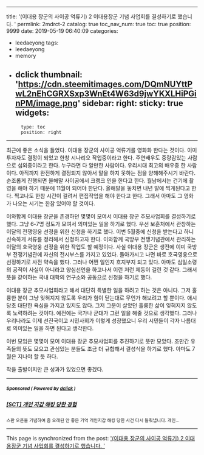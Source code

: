 
---
title: '(이대용 장군의 사이공 억류기) 2 이대용장군 기념 사업회를 결성하기로 했습니다. '
permlink: 2mdrct-2
catalog: true
toc_nav_num: true
toc: true
position: 9999
date: 2019-05-19 06:40:09
categories:
- leedaeyong
tags:
- leedaeyong
- memory
- dclick
thumbnail: 'https://cdn.steemitimages.com/DQmNUYttPwL2nEhCGRXSxp3WnEt4W63d9jwYKXLHiPGinPM/image.png'
sidebar:
    right:
        sticky: true
widgets:
    -
        type: toc
        position: right
---



최근에 좋은 소식을 들었다. 이대용 장군의 사이공 억류기를 영화화 한다는 것이다. 이미 투자자도 결정이 되었고 한창 시나리오 작업중이라고 한다. 주연배우도 중량감있는 사람으로 섭외중이라고 한다. 누구라면 다 알만한 사람이다. 우리시대 최고의 배우중 한 사람이다. 아직까지 완전하게 결정되지 않아서 말을 하지 못하는 점을 양해해주시기 바란다. 순조롭게 진행되면 올해말 사이공에서 크랭크 인을 한다고 한다. 월남에서는 건기에 촬영을 해야 하기 때문에 11월이 되어야 한단다. 올해말을 놓치면 내년 말에 찍게된다고 한다. 찍고나도 한참 시간이 걸려서 편집작업을 해야 한다고 한다. 그래서 아마도 그 영화가 나오는 시기는 한참 있어야 할 것이다. 

이와함께 이대용 장군을 존경하던 몇몇이 모여서 이대용 장군 추모사업회를 결성하기로 했다. 그냥 6-7명 정도가 모여서 의미있는 일을 하기로 했다. 우선 보훈처에서 관창하는 이달의 전쟁영웅 선정을 위한 신청을 하기로 했다. 이번 5월중에 신청을 받는다고 하니 신속하게 서류를 정리해서 신청하고자 한다. 이와함께 국방부 전쟁기념관에서 관리하는 이달의 호국영웅 선정을 위한 작업도 할 예정이다. 사실 이대용 장군은 생전에 이미 국방부 전쟁기념관에 자신의 전시부스를 가지고 있었다. 돌아가시고 나면 바로 호국영웅으로 선정하기로 사전 약속을 했다. 그러나 어쩐 일인지 흐지부지 되고 있다. 아마도 심일소령의 공적이 사실이 아니라고 양심선언을 하고나서 이런 저런 제동이 걸린 것 같다. 그래서 뜻을 같이하는 국내 대학의 연구소와 공동으로 신청을 하기로 했다. 

이대용 장군 추모사업회라고 해서 대단히 특별한 일을 하려고 하는 것은 아니다. 그저 훌륭한 분이 그냥 잊혀지지 않도록 우리가 힘이 닫는대로 무언가 해보려고 할 뿐이다. 애시당초 대단한 욕심을 가지고 있지도 않다. 그저 그분이 살았던 훌륭한 삶이 잊혀지지 않도록 노력하려는 것이다. 예전에는 국가나 군대가 그런 일을 해줄 것으로 생각했다. 그러나 우리나라도 이제 선진국이고 시민사회가 이렇게 성장했으니 우리 시민들이 각자 나름대로 의미있는 일을 하면 된다고 생각한다.

이번 모임은 몇몇이 모여 이대용 장군 추모사업회를 추진하기로 뜻만 모았다. 조만간 유족들의 뜻도 모으고 관심있는 분들도 조금 더 규합해서 결성식을 하기로 했다. 아마도 7월은 지나야 할 듯 하다. 

작을 출발이지만 큰 성과가 있었으면 좋겠다. 








---

#####  <sub> **Sponsored ( Powered by [dclick](https://www.dclick.io) )** </sub>
##### [[SCT] 개인 지갑 해킹 당한 경험](https://api.dclick.io/v1/c?x=eyJhbGciOiJIUzI1NiIsInR5cCI6IkpXVCJ9.eyJjIjoid2lzZG9tYW5kanVzdGljZSIsInMiOiIybWRyY3QtMiIsImEiOlsidC0xODUyIl0sInVybCI6Imh0dHBzOi8vc3RlZW1pdC5jb20va3IvQGp1bmUwNjIwL3NjdCIsImlhdCI6MTU1ODI0ODAzMywiZXhwIjoxODczNjA4MDMzfQ.gHqizf44DVUFOmKEGZrQbVV7Irppf4nHFHHjwz8kAx4)
<sup>스판 오픈을 기념하여 좀 오래된 안 좋은 기억 개인지갑 해킹 당한 사건 다시 들춰냅니다. 개인...</sup>


- - -

This page is synchronized from the post: ['(이대용 장군의 사이공 억류기) 2 이대용장군 기념 사업회를 결성하기로 했습니다. '](https://steemit.com/@wisdomandjustice/2mdrct-2)
